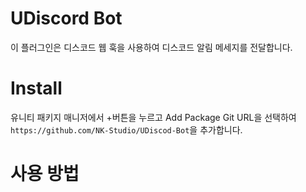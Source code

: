 # UDiscord Bot
이 플러그인은 디스코드 웹 훅을 사용하여 디스코드 알림 메세지를 전달합니다.

# Install
유니티 패키지 매니저에서 +버튼을 누르고 Add Package Git URL을 선택하여 `https://github.com/NK-Studio/UDiscod-Bot`을 추가합니다.

# 사용 방법
``` C#

```
